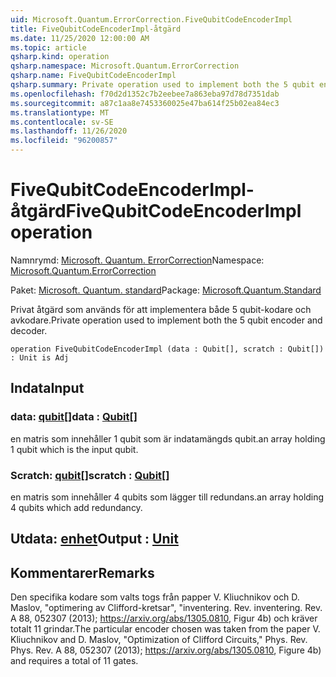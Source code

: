 ```yaml
---
uid: Microsoft.Quantum.ErrorCorrection.FiveQubitCodeEncoderImpl
title: FiveQubitCodeEncoderImpl-åtgärd
ms.date: 11/25/2020 12:00:00 AM
ms.topic: article
qsharp.kind: operation
qsharp.namespace: Microsoft.Quantum.ErrorCorrection
qsharp.name: FiveQubitCodeEncoderImpl
qsharp.summary: Private operation used to implement both the 5 qubit encoder and decoder.
ms.openlocfilehash: f70d2d1352c7b2eebee7a863eba97d78d7351dab
ms.sourcegitcommit: a87c1aa8e7453360025e47ba614f25b02ea84ec3
ms.translationtype: MT
ms.contentlocale: sv-SE
ms.lasthandoff: 11/26/2020
ms.locfileid: "96200857"
---
```

# <a name="fivequbitcodeencoderimpl-operation"></a><span data-ttu-id="c16d6-102">FiveQubitCodeEncoderImpl-åtgärd</span><span class="sxs-lookup"><span data-stu-id="c16d6-102">FiveQubitCodeEncoderImpl operation</span></span>

<span data-ttu-id="c16d6-103">Namnrymd: [Microsoft. Quantum. ErrorCorrection](xref:Microsoft.Quantum.ErrorCorrection)</span><span class="sxs-lookup"><span data-stu-id="c16d6-103">Namespace: [Microsoft.Quantum.ErrorCorrection](xref:Microsoft.Quantum.ErrorCorrection)</span></span>

<span data-ttu-id="c16d6-104">Paket: [Microsoft. Quantum. standard](https://nuget.org/packages/Microsoft.Quantum.Standard)</span><span class="sxs-lookup"><span data-stu-id="c16d6-104">Package: [Microsoft.Quantum.Standard](https://nuget.org/packages/Microsoft.Quantum.Standard)</span></span>


<span data-ttu-id="c16d6-105">Privat åtgärd som används för att implementera både 5 qubit-kodare och avkodare.</span><span class="sxs-lookup"><span data-stu-id="c16d6-105">Private operation used to implement both the 5 qubit encoder and decoder.</span></span>

```qsharp
operation FiveQubitCodeEncoderImpl (data : Qubit[], scratch : Qubit[]) : Unit is Adj
```


## <a name="input"></a><span data-ttu-id="c16d6-106">Indata</span><span class="sxs-lookup"><span data-stu-id="c16d6-106">Input</span></span>

### <a name="data--qubit"></a><span data-ttu-id="c16d6-107">data: [qubit](xref:microsoft.quantum.lang-ref.qubit)[]</span><span class="sxs-lookup"><span data-stu-id="c16d6-107">data : [Qubit](xref:microsoft.quantum.lang-ref.qubit)[]</span></span>

<span data-ttu-id="c16d6-108">en matris som innehåller 1 qubit som är indatamängds qubit.</span><span class="sxs-lookup"><span data-stu-id="c16d6-108">an array holding 1 qubit which is the input qubit.</span></span>


### <a name="scratch--qubit"></a><span data-ttu-id="c16d6-109">Scratch: [qubit](xref:microsoft.quantum.lang-ref.qubit)[]</span><span class="sxs-lookup"><span data-stu-id="c16d6-109">scratch : [Qubit](xref:microsoft.quantum.lang-ref.qubit)[]</span></span>

<span data-ttu-id="c16d6-110">en matris som innehåller 4 qubits som lägger till redundans.</span><span class="sxs-lookup"><span data-stu-id="c16d6-110">an array holding 4 qubits which add redundancy.</span></span>



## <a name="output--unit"></a><span data-ttu-id="c16d6-111">Utdata: [enhet](xref:microsoft.quantum.lang-ref.unit)</span><span class="sxs-lookup"><span data-stu-id="c16d6-111">Output : [Unit](xref:microsoft.quantum.lang-ref.unit)</span></span>



## <a name="remarks"></a><span data-ttu-id="c16d6-112">Kommentarer</span><span class="sxs-lookup"><span data-stu-id="c16d6-112">Remarks</span></span>

<span data-ttu-id="c16d6-113">Den specifika kodare som valts togs från papper V. Kliuchnikov och D. Maslov, "optimering av Clifford-kretsar", "inventering. Rev. inventering. Rev. A 88, 052307 (2013); https://arxiv.org/abs/1305.0810, Figur 4b) och kräver totalt 11 grindar.</span><span class="sxs-lookup"><span data-stu-id="c16d6-113">The particular encoder chosen was taken from the paper V. Kliuchnikov and D. Maslov, "Optimization of Clifford Circuits," Phys. Rev. Phys. Rev. A 88, 052307 (2013); https://arxiv.org/abs/1305.0810, Figure 4b) and requires a total of 11 gates.</span></span>